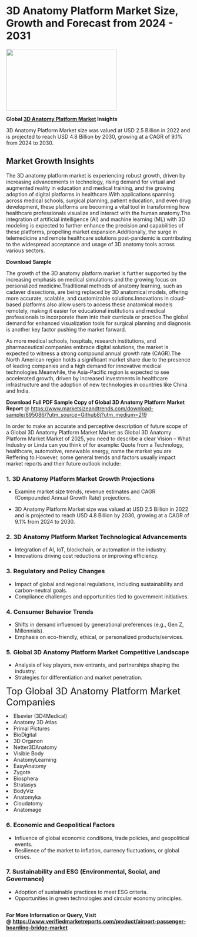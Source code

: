 <H1>3D Anatomy Platform Market Size, Growth and Forecast from 2024 - 2031</H1><img class="aligncenter size-medium wp-image-584254" src="https://thirdeyenews.in/wp-content/uploads/2024/09/Global-Market-Research-300x168.jpeg" alt="" width="300" height="168" /><p><strong>Global&nbsp;<a href="https://www.marketsizeandtrends.com/download-sample/895086/?utm_source=Github8j?utm_medium=219">3D Anatomy Platform Market</a> Insights</strong></p><p>3D Anatomy Platform Market size was valued at USD 2.5 Billion in 2022 and is projected to reach USD 4.8 Billion by 2030, growing at a CAGR of 9.1% from 2024 to 2030.</p><p><h2>Market Growth Insights</h2> <p>The 3D anatomy platform market is experiencing robust growth, driven by increasing advancements in technology, rising demand for virtual and augmented reality in education and medical training, and the growing adoption of digital platforms in healthcare.With applications spanning across medical schools, surgical planning, patient education, and even drug development, these platforms are becoming a vital tool in transforming how healthcare professionals visualize and interact with the human anatomy.The integration of artificial intelligence (AI) and machine learning (ML) with 3D modeling is expected to further enhance the precision and capabilities of these platforms, propelling market expansion.Additionally, the surge in telemedicine and remote healthcare solutions post-pandemic is contributing to the widespread acceptance and usage of 3D anatomy tools across various sectors.</p> <p><strong>Download Sample</strong></p> <p>The growth of the 3D anatomy platform market is further supported by the increasing emphasis on medical simulations and the growing focus on personalized medicine.Traditional methods of anatomy learning, such as cadaver dissections, are being replaced by 3D anatomical models, offering more accurate, scalable, and customizable solutions.Innovations in cloud-based platforms also allow users to access these anatomical models remotely, making it easier for educational institutions and medical professionals to incorporate them into their curricula or practice.The global demand for enhanced visualization tools for surgical planning and diagnosis is another key factor pushing the market forward.</p> <p>As more medical schools, hospitals, research institutions, and pharmaceutical companies embrace digital solutions, the market is expected to witness a strong compound annual growth rate (CAGR).The North American region holds a significant market share due to the presence of leading companies and a high demand for innovative medical technologies.Meanwhile, the Asia-Pacific region is expected to see accelerated growth, driven by increased investments in healthcare infrastructure and the adoption of new technologies in countries like China and India.</p> <p><span class=""><strong>Download Full PDF Sample Copy of Global 3D Anatomy Platform Market Report</strong> @ <a href="https://www.marketsizeandtrends.com/download-sample/895086/?utm_source=Github8j?utm_medium=219" target="_blank">https://www.marketsizeandtrends.com/download-sample/895086/?utm_source=Github8j?utm_medium=219</a></span></p><p>In order to make an accurate and perceptive description of future scope of a Global&nbsp;3D Anatomy Platform Market Market as Global&nbsp;3D Anatomy Platform Market Market of 2025, you need to describe a clear Vision &ndash; What Industry or Linda can you think of for example: Quote from a Technology, healthcare, automotive, renewable energy, name the market you are Reffering to.However, some general trends and factors usually impact market reports and their future outlook include:</p><h3>1.&nbsp;<strong>3D Anatomy Platform Market Growth Projections</strong></h3><ul><li>Examine market size trends, revenue estimates and CAGR (Compounded Annual Growth Rate) projections.</li><li><p>3D Anatomy Platform Market size was valued at USD 2.5 Billion in 2022 and is projected to reach USD 4.8 Billion by 2030, growing at a CAGR of 9.1% from 2024 to 2030.</p></li></ul><h3>2.&nbsp;<strong>3D Anatomy Platform Market Technological Advancements</strong></h3><ul><li>Integration of AI, IoT, blockchain, or automation in the industry.</li><li>Innovations driving cost reductions or improving efficiency.</li></ul><h3>3.&nbsp;<strong>Regulatory and Policy Changes</strong></h3><ul><li>Impact of global and regional regulations, including sustainability and carbon-neutral goals.</li><li>Compliance challenges and opportunities tied to government initiatives.</li></ul><h3>4.&nbsp;<strong>Consumer Behavior Trends</strong></h3><ul><li>Shifts in demand influenced by generational preferences (e.g., Gen Z, Millennials).</li><li>Emphasis on eco-friendly, ethical, or personalized products/services.</li></ul><h3>5.&nbsp;<strong>Global 3D Anatomy Platform Market Competitive Landscape</strong></h3><ul><li>Analysis of key players, new entrants, and partnerships shaping the industry.</li><li>Strategies for differentiation and market penetration.</li></ul><p data-pm-slice="1 1 []"><span style="color: inherit; font-family: inherit; font-size: 25px;">Top Global 3D Anatomy Platform Market Companies</span></p><div class="" data-test-id=""><p><li>Elsevier (3D4Medical)</li><li> Anatomy 3D Atlas</li><li> Primal Pictures</li><li> BioDigital</li><li> 3D Organon</li><li> Netter3DAnatomy</li><li> Visible Body</li><li> AnatomyLearning</li><li> EasyAnatomy</li><li> Zygote</li><li> Biosphera</li><li> Stratasys</li><li> BodyViz</li><li> Anatomyka</li><li> Cloudatomy</li><li> Anatomage</li></p></div><h3>6.&nbsp;<strong>Economic and Geopolitical Factors</strong></h3><ul><li>Influence of global economic conditions, trade policies, and geopolitical events.</li><li>Resilience of the market to inflation, currency fluctuations, or global crises.</li></ul><h3>7.&nbsp;<strong>Sustainability and ESG (Environmental, Social, and Governance)</strong></h3><ul><li>Adoption of sustainable practices to meet ESG criteria.</li><li>Opportunities in green technologies and circular economy principles.</li></ul><h2><strong style="font-size: 14px;">For More Information or Query, Visit @&nbsp;</strong><a style="background-color: #ffffff; font-size: 14px;" href="https://www.marketsizeandtrends.com/report/3d-anatomy-platform-market/" target="_blank">https://www.verifiedmarketreports.com/product/airport-passenger-boarding-bridge-market</a></h2>
